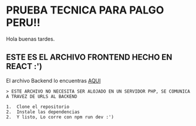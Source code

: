 # PRUEBA TECNICA PARA PALGO PERU!!

Hola buenas tardes. 
 
## ESTE ES EL ARCHIVO FRONTEND HECHO EN REACT :')

El archivo Backend lo encuentras  <a href="https://github.com/abelssc/gestion_alumnos" target="_blank">AQUI</a>

```
> ESTE ARCHIVO NO NECESITA SER ALOJADO EN UN SERVIDOR PHP, SE COMUNICA A TRAVEZ DE URLS AL BACKEND

1.	Clone el repositorio
2.  Instale las dependencias
2.	Y listo, Lo corre con npm run dev :')
```
